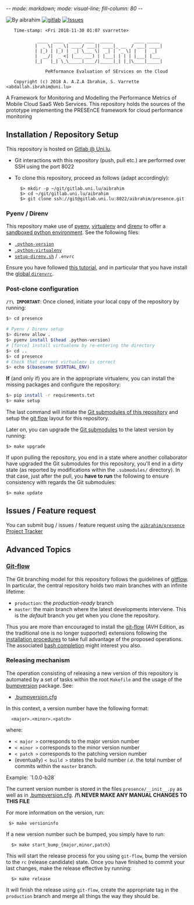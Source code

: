 -*- mode: markdown; mode: visual-line; fill-column: 80 -*-

![By aibrahim](https://img.shields.io/badge/by-aibrahim-blue.svg) [![gitlab](https://img.shields.io/badge/git-gitlab-lightgray.svg)](https://gitlab.uni.lu/aibrahim/presence) [![Issues](https://img.shields.io/badge/issues-gitlab-green.svg)](https://gitlab.uni.lu/aibrahim/presence/issues)

       Time-stamp: <Fri 2018-11-30 01:07 svarrette>

                ____  ____  _____ ____  _____        ____ _____
               |  _ \|  _ \| ____/ ___|| ____|_ __  / ___| ____|
               | |_) | |_) |  _| \___ \|  _| | '_ \| |   |  _|
               |  __/|  _ <| |___ ___) | |___| | | | |___| |___
               |_|   |_| \_\_____|____/|_____|_| |_|\____|_____|

                   PeRformance Evaluation of SErvices on the Cloud

       Copyright (c) 2018 A. A.Z.A Ibrahim, S. Varrette <abdallah.ibrahim@uni.lu>

A Framework for Monitoring and Modelling the Performance Metrics of Mobile Cloud SaaS Web Services.
This repository holds the sources of the prototype implementing the PRESEnCE framework for cloud performance monitoring

## Installation / Repository Setup

This repository is hosted on [Gitlab @ Uni.lu](https://gitlab.uni.lu/aibrahim/presence).

* Git interactions with this repository (push, pull etc.) are performed over SSH using the port 8022
* To clone this repository, proceed as follows (adapt accordingly):

        $> mkdir -p ~/git/gitlab.uni.lu/aibrahim
        $> cd ~/git/gitlab.uni.lu/aibrahim
        $> git clone ssh://git@gitlab.uni.lu:8022/aibrahim/presence.git

### Pyenv / Direnv

This repository make use of [pyenv](https://github.com/pyenv/pyenv), [virtualenv](https://virtualenv.pypa.io/en/stable/) and [direnv](https://direnv.net/) to offer a [sandboxed python environment](https://varrette.gforge.uni.lu/tutorials/pyenv.html).
See the following files:

* [`.python-version`](.python-version)
* [`.python-virtualenv`](.python-virtualenv)
* [`setup-direnv.sh`](setup-direnv.sh) / `.envrc`

Ensure you have followed [this tutorial](https://varrette.gforge.uni.lu/tutorials/pyenv.html), and in particular that you have install the [global `direnvrc`](https://github.com/Falkor/falkorlib/blob/devel/templates/direnv/direnvrc).

### Post-clone configuration

**`/!\ IMPORTANT`**: Once cloned, initiate your local copy of the repository by running:

```bash
$> cd presence

# Pyenv / Direnv setup
$> direnv allow .
$> pyenv install $(head .python-version)
# [force] install virtualenv by re-entering the directory
$> cd ..
$> cd presence
# Check that current virtualenv is correct
$> echo $(basename $VIRTUAL_ENV)
```

**If** (and only if) you are in the appropriate virtualenv, you can install the missing packages and configure the repository:

```bash
$> pip install -r requirements.txt
$> make setup
```

The last command  will initiate the [Git submodules of this repository](.gitmodules) and setup the [git flow](https://www.atlassian.com/git/tutorials/comparing-workflows/gitflow-workflow) layout for this repository.

Later on, you can upgrade the [Git submodules](.gitmodules) to the latest version by running:

    $> make upgrade

If upon pulling the repository, you end in a state where another collaborator have upgraded the Git submodules for this repository, you'll end in a dirty state (as reported by modifications within the `.submodules/` directory). In that case, just after the pull, you **have to run** the following to ensure consistency with regards the Git submodules:

    $> make update

## Issues / Feature request

You can submit bug / issues / feature request using the [`aibrahim/presence` Project Tracker](https://gitlab.uni.lu/aibrahim/presence/issues)


## Advanced Topics

### [Git-flow](https://github.com/petervanderdoes/gitflow-avh)

The Git branching model for this repository follows the guidelines of
[gitflow](http://nvie.com/posts/a-successful-git-branching-model/).
In particular, the central repository holds two main branches with an infinite lifetime:

* `production`: the *production-ready* branch
* `master`: the main branch where the latest developments interviene. This is the *default* branch you get when you clone the repository.

Thus you are more than encouraged to install the [git-flow](https://github.com/petervanderdoes/gitflow-avh) (AVH Edition, as the traditional one is no longer supported) extensions following the [installation procedures](https://github.com/petervanderdoes/gitflow-avh/wiki/Installation) to take full advantage of the proposed operations. The associated [bash completion](https://github.com/bobthecow/git-flow-completion) might interest you also.

### Releasing mechanism

The operation consisting of releasing a new version of this repository is automated by a set of tasks within the root `Makefile` and the usage of the [bumpversion](https://pypi.org/project/bumpversion/) package. See:

* [.bumpversion.cfg](.bumpversion.cfg)

In this context, a version number have the following format:

      <major>.<minor>.<patch>

where:

* `< major >` corresponds to the major version number
* `< minor >` corresponds to the minor version number
* `< patch >` corresponds to the patching version number
* (eventually) `< build >` states the build number _i.e._ the total number of commits within the `master` branch.

Example: \`1.0.0-b28\`

The current version number is stored in the files `presence/__init__.py` as well as in  [.bumpversion.cfg](.bumpversion.cfg). __/!\ NEVER MAKE ANY MANUAL CHANGES TO THIS FILE__

For more information on the version, run:

     $> make versioninfo

If a new version number such be bumped, you simply have to run:

      $> make start_bump_{major,minor,patch}

This will start the release process for you using `git-flow`, bump the version to the `rc` (release candidate) state.
Once you have finished to commit your last changes, make the release effective by running:

      $> make release

It will finish the release using `git-flow`, create the appropriate tag in the `production` branch and merge all things the way they should be.
